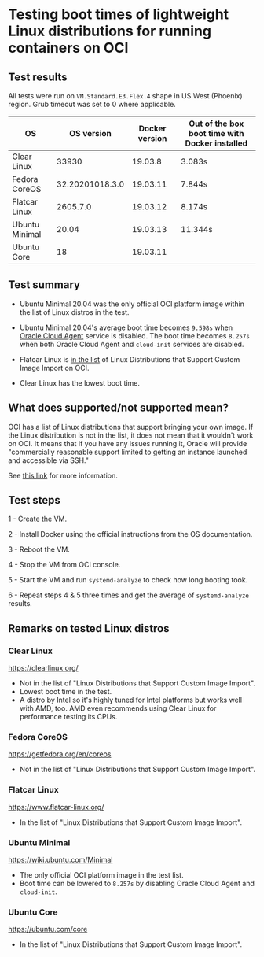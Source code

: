 # Testing boot times of lightweight Linux distributions for running containers on OCI


## Test results
All tests were run on `VM.Standard.E3.Flex.4` shape in US West (Phoenix) region. Grub timeout was set to 0 where applicable.

| OS             | OS version      | Docker version | Out of the box boot time with Docker   installed |
|----------------|-----------------|----------------|--------------------------------------------------|
| Clear Linux    | 33930           | 19.03.8        | 3.083s                                           |
| Fedora CoreOS  | 32.20201018.3.0 | 19.03.11       | 7.844s                                           |
| Flatcar Linux  | 2605.7.0        | 19.03.12       | 8.174s                                           |
| Ubuntu Minimal | 20.04           | 19.03.13       | 11.344s                                          |
| Ubuntu Core    | 18              | 19.03.11       |                                                  |

## Test summary

- Ubuntu Minimal 20.04 was the only official OCI platform image within the list of Linux distros in the test.
- Ubuntu Minimal 20.04's average boot time becomes `9.598s` when [Oracle Cloud Agent](https://docs.cloud.oracle.com/en-us/iaas/Content/Compute/Tasks/enablingmonitoring.htm) service is disabled. The boot time becomes `8.257s` when both Oracle Cloud Agent and `cloud-init` services are disabled.

- Flatcar Linux is [in the list](https://docs.cloud.oracle.com/en-us/iaas/Content/Compute/Tasks/importingcustomimagelinux.htm#ossupport) of Linux Distributions that Support Custom Image Import on OCI.

- Clear Linux has the lowest boot time.


## What does supported/not supported mean?
OCI has a list of Linux distributions that support bringing your own image. If the Linux distribution is not in the list, it does not mean that it wouldn't work on OCI. It means that if you have any issues running it, Oracle will provide "commercially reasonable support limited to getting an instance launched and accessible via SSH."

See [this link](https://docs.cloud.oracle.com/en-us/iaas/Content/Compute/Tasks/importingcustomimagelinux.htm#Importing_Custom_Linux_Images) for more information.

## Test steps

1 - Create the VM.

2 - Install Docker using the official instructions from the OS documentation.

3 - Reboot the VM.

4 - Stop the VM from OCI console.

5 - Start the VM and run `systemd-analyze` to check how long booting took.

6 - Repeat steps 4 & 5 three times and get the average of `systemd-analyze` results.

## Remarks on tested Linux distros


### Clear Linux
https://clearlinux.org/

- Not in the list of "Linux Distributions that Support Custom Image Import".
- Lowest boot time in the test.
- A distro by Intel so it's highly tuned for Intel platforms but works well with AMD, too. AMD even recommends using Clear Linux for performance testing its CPUs.

### Fedora CoreOS
https://getfedora.org/en/coreos

- Not in the list of "Linux Distributions that Support Custom Image Import".

### Flatcar Linux
https://www.flatcar-linux.org/

- In the list of "Linux Distributions that Support Custom Image Import".

### Ubuntu Minimal
https://wiki.ubuntu.com/Minimal

- The only official OCI platform image in the test list.
- Boot time can be lowered to `8.257s` by disabling Oracle Cloud Agent and `cloud-init`.

### Ubuntu Core
https://ubuntu.com/core

- In the list of "Linux Distributions that Support Custom Image Import".
